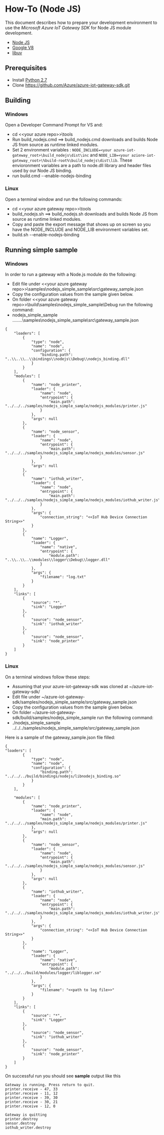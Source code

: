 # How-To (Node JS)
This document describes how to prepare your development environment to use the *Microsoft Azure IoT Gateway SDK* for Node JS module development.

- [Node JS](https://nodejs.org/)
- [Google V8](https://developers.google.com/v8/)
- [libuv](http://libuv.org/)

## Prerequisites
- Install [Python 2.7](https://www.python.org/downloads/release/python-2712/)
- Clone https://github.com/Azure/azure-iot-gateway-sdk.git

## Building
### Windows
Open a Developer Command Prompt for VS and: 

- cd <\<your azure repo>>\tools
- Run build_nodejs.cmd ==> build_nodejs.cmd downloads and builds Node JS from source as runtime linked modules.
- Set 2 environment variables : `NODE_INCLUDE=<your azure-iot-gateway_root>\build_nodejs\dist\inc` and `NODE_LIB=<your aziore-iot-gateway_root>\%build-root%\build_nodejs\dist\lib`. These envioronment variables are a path to node.dll library and header files used by our Node JS binding. 
- run build.cmd --enable-nodejs-binding


### Linux
Open a terminal window and run the following commands:

- cd <\<your azure gateway repo>>\tools
- build_nodejs.sh ==> build_nodejs.sh downloads and builds Node JS from source as runtime linked modules.
- Copy and paste the export message that shows up on screen so you have the NODE_INCLUDE and NODE_LIB environment variables set.
- build.sh --enable-nodejs-binding


## Running simple sample
### Windows
In order to run a gateway with a Node.js module do the following:

- Edit file under <\<your azure gateway repo>>\samples\nodejs_simple_sample\src\gateway_sample.json
- Copy the configuration values from the sample given below.
- On folder <\<your azure gateway repo>>\build\samples\nodejs_simple_sample\Debug run the following command: 
- nodejs_simple_sample ..\..\..\..\samples\nodejs_simple_sample\src\gateway_sample.json

```
{
    "loaders": [
        {
            "type": "node",
            "name": "node",
            "configuration": {
                "binding.path": "..\\..\\..\\bindings\\nodejs\\Debug\\nodejs_binding.dll"
            }
        }
    ],
    "modules": [
        {
            "name": "node_printer",
            "loader": {
                "name": "node",
                "entrypoint": {
                    "main.path": "../../../samples/nodejs_simple_sample/nodejs_modules/printer.js"
                }
            },
            "args": null
        },
        {
            "name": "node_sensor",
            "loader": {
                "name": "node",
                "entrypoint": {
                    "main.path": "../../../samples/nodejs_simple_sample/nodejs_modules/sensor.js"
                }
            },
            "args": null
        },
        {
            "name": "iothub_writer",
            "loader": {
                "name": "node",
                "entrypoint": {
                    "main.path": "../../../samples/nodejs_simple_sample/nodejs_modules/iothub_writer.js"
                }
            },
            "args": {
                "connection_string": "<<IoT Hub Device Connection String>>"
            }
        },
        {
            "name": "Logger",
            "loader": {
                "name": "native",
                "entrypoint": {
                    "module.path": "..\\..\\..\\modules\\logger\\Debug\\logger.dll"
                }
            },
            "args": {
                "filename": "log.txt"
            }
        }
    ],
    "links": [
        {
            "source": "*",
            "sink": "Logger"
        },
        {
            "source": "node_sensor",
            "sink": "iothub_writer"
        },
        {
            "source": "node_sensor",
            "sink": "node_printer"
        }
    ]
}
```


### Linux
On a terminal windows follow these steps:
- Assuming that your azure-iot-gateway-sdk was cloned at ~/azure-iot-gateway-sdk/
- Edit file under ~/azure-iot-gateway-sdk/samples/nodejs_simple_sample/src/gateway_sample.json
- Copy the configuration values from the sample given below.
- On folder ~/azure-iot-gateway-sdk/build/samples/nodejs_simple_sample run the following command: 
- ./nodejs_simple_sample ../../../samples/nodejs_simple_sample/src/gateway_sample.json

Here is a sample of the gateway_sample.json file filled:
```
{
"loaders": [
        {
            "type": "node",
            "name": "node",
            "configuration": {
                "binding.path": "../../../build/bindings/nodejs/libnodejs_binding.so"
            }
        }
    ],

    "modules": [
        {
            "name": "node_printer",
            "loader": {
                "name": "node",
                "main.path": "../../../samples/nodejs_simple_sample/nodejs_modules/printer.js"
            },
            "args": null
        },
        {
            "name": "node_sensor",
            "loader": {
                "name": "node",
                "entrypoint": {
                    "main.path": "../../../samples/nodejs_simple_sample/nodejs_modules/sensor.js"
                }
            },
            "args": null
        },
        {
            "name": "iothub_writer",
            "loader": {
                "name": "node",
                "entrypoint": {
                    "main.path": "../../../samples/nodejs_simple_sample/nodejs_modules/iothub_writer.js"
                }
            },
            "args": {
                "connection_string": "<<IoT Hub Device Connection String>>"
            }
        },
        {
            "name": "Logger",
            "loader": {
                "name": "native",
                "entrypoint": {
                    "module.path": "../../../build/modules/logger/liblogger.so"
                }
            },
            "args": {
                "filename": "<<path to log file>>"
            }
        }
    ],
    "links": [
        {
            "source": "*",
            "sink": "Logger"
        },
        {
            "source": "node_sensor",
            "sink": "iothub_writer"
        },
        {
            "source": "node_sensor",
            "sink": "node_printer"
        }
    ]
}
```

On successful run you should see **sample** output like this

`````
Gateway is running. Press return to quit.
printer.receive - 47, 33
printer.receive - 11, 12
printer.receive - 39, 30
printer.receive - 30, 21
printer.receive - 12, 0

Gateway is quitting
printer.destroy
sensor.destroy
iothub_writer.destroy
`````
